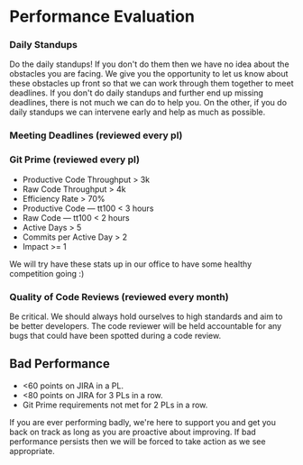 # Performance Evaluation

### Daily Standups
Do the daily standups! If you don't do them then we have no idea about the obstacles you are facing. We give you the opportunity to let us know about these obstacles up front so that we can work through them together to meet deadlines. If you don't do daily standups and further end up missing deadlines, there is not much we can do to help you. On the other, if you do daily standups we can intervene early and help as much as possible.

### Meeting Deadlines (reviewed every pl)

### Git Prime (reviewed every pl)

* Productive Code Throughput > 3k
* Raw Code Throughput > 4k
* Efficiency Rate > 70%
* Productive Code — tt100 < 3 hours
* Raw Code — tt100 < 2 hours
* Active Days > 5
* Commits per Active Day > 2
* Impact >= 1

We will try have these stats up in our office to have some healthy competition going :)

### Quality of Code Reviews (reviewed every month)
Be critical. We should always hold ourselves to high standards and aim to be better developers.
The code reviewer will be held accountable for any bugs that could have been spotted during a code review.

## Bad Performance

* <60 points on JIRA in a PL.
* <80 points on JIRA for 3 PLs in a row.
* Git Prime requirements not met for 2 PLs in a row.

If you are ever performing badly, we're here to support you and get you back on track as long as you are proactive about improving. If bad performance persists then we will be forced to take action as we see appropriate.
